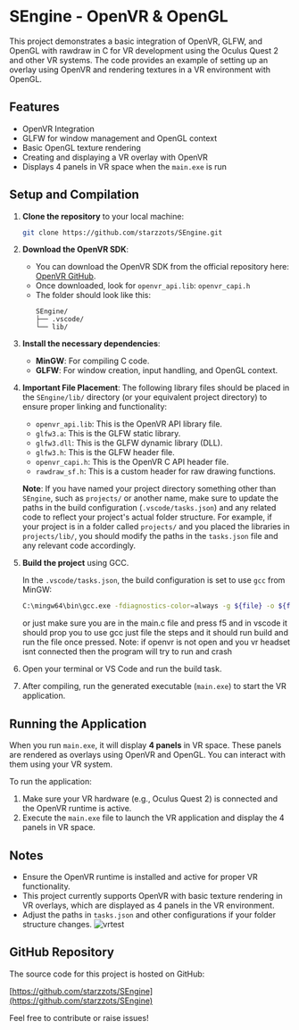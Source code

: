 # SEngine - OpenVR & OpenGL

This project demonstrates a basic integration of OpenVR, GLFW, and OpenGL with rawdraw in C for VR development using the Oculus Quest 2 and other VR systems. The code provides an example of setting up an overlay using OpenVR and rendering textures in a VR environment with OpenGL.

## Features

- OpenVR Integration
- GLFW for window management and OpenGL context
- Basic OpenGL texture rendering
- Creating and displaying a VR overlay with OpenVR
- Displays 4 panels in VR space when the `main.exe` is run


## Setup and Compilation

1. **Clone the repository** to your local machine:

    ```bash
    git clone https://github.com/starzzots/SEngine.git
    ```

2. **Download the OpenVR SDK**:
    - You can download the OpenVR SDK from the official repository here: [OpenVR GitHub](https://github.com/ValveSoftware/openvr).
    - Once downloaded, look for `openvr_api.lib`: `openvr_capi.h`
    - The folder should look like this:
      ```
      SEngine/
      ├── .vscode/             
      └── lib/
      ```

3. **Install the necessary dependencies**:
    - **MinGW**: For compiling C code.
    - **GLFW**: For window creation, input handling, and OpenGL context.

4. **Important File Placement**:
    The following library files should be placed in the `SEngine/lib/` directory (or your equivalent project directory) to ensure proper linking and functionality:

    - `openvr_api.lib`: This is the OpenVR API library file.
    - `glfw3.a`: This is the GLFW static library.
    - `glfw3.dll`: This is the GLFW dynamic library (DLL).
    - `glfw3.h`: This is the GLFW header file.
    - `openvr_capi.h`: This is the OpenVR C API header file.
    - `rawdraw_sf.h`: This is a custom header for raw drawing functions.

    **Note**: If you have named your project directory something other than `SEngine`, such as `projects/` or another name, make sure to update the paths in the build configuration (`.vscode/tasks.json`) and any related code to reflect your project's actual folder structure. For example, if your project is in a folder called `projects/` and you placed the libraries in `projects/lib/`, you should modify the paths in the `tasks.json` file and any relevant code accordingly.

5. **Build the project** using GCC.

    In the `.vscode/tasks.json`, the build configuration is set to use `gcc` from MinGW:

    ```bash
    C:\mingw64\bin\gcc.exe -fdiagnostics-color=always -g ${file} -o ${fileDirname}\\${fileBasenameNoExtension}.exe -lkernel32 -luser32 -lopengl32 -lgdi32 C:\SEngine\lib\openvr_api.lib C:\SEngine\lib\libglfw3.a C:\SEngine\lib\glfw3.dll
    ```
    or just make sure you are in the main.c file and press f5 and in vscode it should prop you to use gcc just file the steps and it should run build and run the file once pressed. Note: if openvr is not open and you vr headset isnt connected then the program will try                                                                                                                                                                                              to run and crash

6. Open your terminal or VS Code and run the build task.

7. After compiling, run the generated executable (`main.exe`) to start the VR application.

## Running the Application

When you run `main.exe`, it will display **4 panels** in VR space. These panels are rendered as overlays using OpenVR and OpenGL. You can interact with them using your VR system.

To run the application:
1. Make sure your VR hardware (e.g., Oculus Quest 2) is connected and the OpenVR runtime is active.
2. Execute the `main.exe` file to launch the VR application and display the 4 panels in VR space.


## Notes

- Ensure the OpenVR runtime is installed and active for proper VR functionality.
- This project currently supports OpenVR with basic texture rendering in VR overlays, which are displayed as 4 panels in the VR environment.
- Adjust the paths in `tasks.json` and other configurations if your folder structure changes.
![vrtest](https://github.com/user-attachments/assets/18c482e0-d3c8-48a2-bd3d-1ce20c0c03f1)

## GitHub Repository

The source code for this project is hosted on GitHub:

[https://github.com/starzzots/SEngine](https://github.com/starzzots/SEngine)

Feel free to contribute or raise issues!

